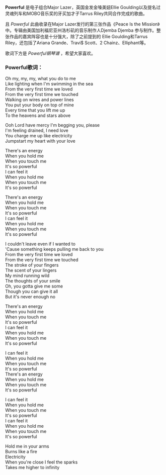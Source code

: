 

**Powerful** 是电子组合Major Lazer，英国金发金嗓美妞Ellie
Goulding以及提名过灵魂列车和MOBO音乐奖的牙买加才子Tarrus Riley共同合作完成的歌曲。

且 _Powerful_ 此曲收录在Major Lazer发行的第三张作品《Peace Is the
Mission》中。专辑由美国加利福尼亚州洛杉矶的音乐制作人Djemba Djemba 参与制作。整张作品的嘉宾阵容也是十分强大，除了之前提到的 Ellie
Goulding和Tarrus Riley，还包括了Ariana Grande、Travi$ Scott、2 Chainz、Elliphant等。

歌词下方是 _Powerful钢琴谱_ ，希望大家喜欢。

### Powerful歌词：

Oh my, my, my, what you do to me  
Like lighting when I'm swimming in the sea  
From the very first time we loved  
From the very first time we touched  
Walking on wires and power lines  
You put your body on top of mine  
Every time that you lift me up  
To the heavens and stars above

Ooh Lord have mercy I'm begging you, please  
I'm feeling drained, I need love  
You charge me up like electricity  
Jumpstart my heart with your love

There's an energy  
When you hold me  
When you touch me  
It's so powerful  
I can feel it  
When you hold me  
When you touch me  
It's so powerful

There's an energy  
When you hold me  
When you touch me  
It's so powerful  
I can feel it  
When you hold me  
When you touch me  
It's so powerful

I couldn't leave even if I wanted to  
'Cause something keeps pulling me back to you  
From the very first time we loved  
From the very first time we touched  
The stroke of your fingers  
The scent of your lingers  
My mind running wild  
The thoughts of your smile  
Oh, you gotta give me some  
Though you can give it all  
But it's never enough no

There's an energy  
When you hold me  
When you touch me  
It's so powerful  
I can feel it  
When you hold me  
When you touch me  
It's so powerful

I can feel it  
When you hold me  
When you touch me  
It's so powerful  
There's an energy  
When you hold me  
When you touch me  
It's so powerful

I can feel it  
When you hold me  
When you touch me  
It's so powerful  
I can feel it  
When you hold me  
When you touch me  
It's so powerful

Hold me in your arms  
Burns like a fire  
Electricity  
When you're close I feel the sparks  
Takes me higher to infinity

